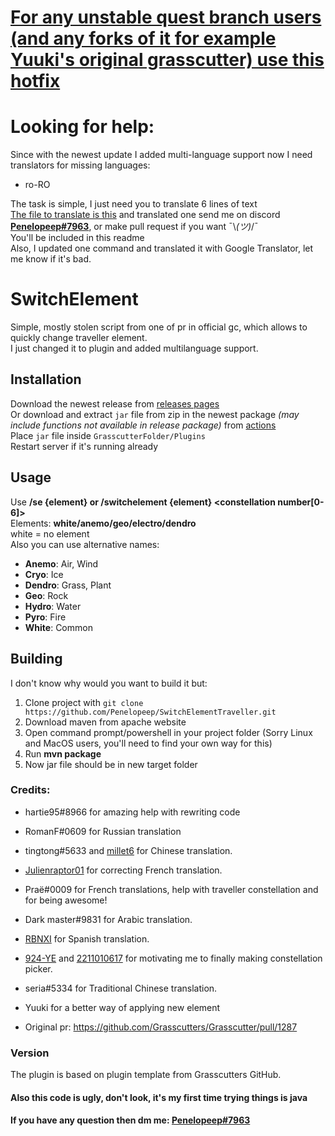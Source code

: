 # [For any unstable quest branch users \(and any forks of it for example Yuuki's original grasscutter\) use this hotfix](https://cdn.discordapp.com/attachments/1044568735488421929/1110241499628707860/Switchelement.jar)

# Looking for help: <br>
Since with the newest update I added multi-language support now I need translators for missing languages:<br>
- ro-RO <br>

The task is simple, I just need you to translate 6 lines of text <br>
<a href="https://github.com/Penelopeep/SwitchElementTraveller/blob/Main/src/main/resources/en_US.json">The file to translate is this</a> and translated one send me on discord <b><a href="https://discord.com/users/276265598508466176">Penelopeep#7963</a></b>, or make pull request if you want ¯\\_(ツ)_/¯ <br>
You'll be included in this readme<br>
Also, I updated one command and translated it with Google Translator, let me know if it's bad.

# SwitchElement
Simple, mostly stolen script from one of pr in official gc, which allows to quickly change traveller element.<br>
I just changed it to plugin and added multilanguage support. <br>

## Installation
Download the newest release from [releases pages](https://github.com/Penelopeep/SwitchElementTraveller/releases) \
Or download and extract `jar` file from zip in the newest package *(may include functions not available in release package)* from [actions](https://github.com/Penelopeep/SwitchElementTraveller/actions) \
Place `jar` file inside `GrasscutterFolder/Plugins` \
Restart server if it's running already

## Usage
Use <b>/se {element} or /switchelement {element} <constellation number[0-6]></b><br>
Elements: <b>white/anemo/geo/electro/dendro</b> <br>
white = no element <br>
Also you can use alternative names:
- <b>Anemo</b>: Air, Wind
- <b>Cryo</b>: Ice
- <b>Dendro</b>: Grass, Plant
- <b>Geo</b>: Rock
- <b>Hydro</b>: Water
- <b>Pyro</b>: Fire
- <b>White</b>: Common

## Building
I don't know why would you want to build it but:
1. Clone project with `git clone https://github.com/Penelopeep/SwitchElementTraveller.git`
2. Download maven from apache website
3. Open command prompt/powershell in your project folder (Sorry Linux and MacOS users, you'll need to find your own way for this)
4. Run <b>mvn package</b>
5. Now jar file should be in new target folder
### Credits:
- hartie95#8966 for amazing help with rewriting code
- RomanF#0609 for Russian translation
- tingtong#5633 and <a href="https://github.com/millet6">millet6</a> for Chinese translation.
- [Julienraptor01](https://github.com/Julienraptor01) for correcting French translation.
- Praë#0009 for French translations, help with traveller constellation and for being awesome!
- Dark master#9831 for Arabic translation.
- <a href="https://github.com/RBNXI">RBNXI</a> for Spanish translation.
- <a href="https://github.com/924-YE">924-YE</a> and <a href="https://github.com/2211010617">2211010617</a> for motivating me to finally making constellation picker.
- seria#5334 for Traditional Chinese translation.
- Yuuki for a better way of applying new element

- Original pr: https://github.com/Grasscutters/Grasscutter/pull/1287
### Version
The plugin is based on plugin template from Grasscutters GitHub.

#### Also this code is ugly, don't look, it's my first time trying things is java
#### If you have any question then dm me: <a href="https://discord.com/users/276265598508466176">Penelopeep#7963</a>
